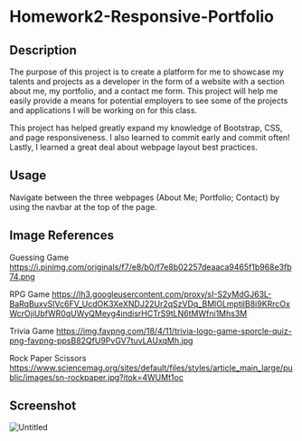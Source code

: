 # Homework2-Responsive-Portfolio

## Description

The purpose of this project is to create a platform for me to showcase my talents and projects as a developer in the form of a website with a section about me, my portfolio, and a contact me form. This project will help me easily provide a means for potential employers to see some of the projects and applications I will be working on for this class. 

This project has helped greatly expand my knowledge of Bootstrap, CSS, and page responsiveness. I also learned to commit early and commit often! Lastly, I learned a great deal about webpage layout best practices. 

## Usage

Navigate between the three webpages (About Me; Portfolio; Contact) by using the navbar at the top of the page.

## Image References

Guessing Game
https://i.pinimg.com/originals/f7/e8/b0/f7e8b02257deaaca9465f1b968e3fb74.png

RPG Game
https://lh3.googleusercontent.com/proxy/sI-S2yMdGJ63L-BaRqBuxvSIVc6FV_UcdOK3XeXNDJ22Ur2qSzVDq_BMlOLmptilB8i9KRrcOxWcrOjiUbfWR0qUWyQMeyg4indisrHCTrS9tLN6tMWfni1Mhs3M

Trivia Game
https://img.favpng.com/18/4/11/trivia-logo-game-sporcle-quiz-png-favpng-ppsB82QfU9PvGV7tuvLAUxqMh.jpg

Rock Paper Scissors
https://www.sciencemag.org/sites/default/files/styles/article_main_large/public/images/sn-rockpaper.jpg?itok=4WUMt1oc

## Screenshot

![Untitled](https://user-images.githubusercontent.com/63271368/80314064-d61f0e80-87a3-11ea-845d-97e544c55884.png)

